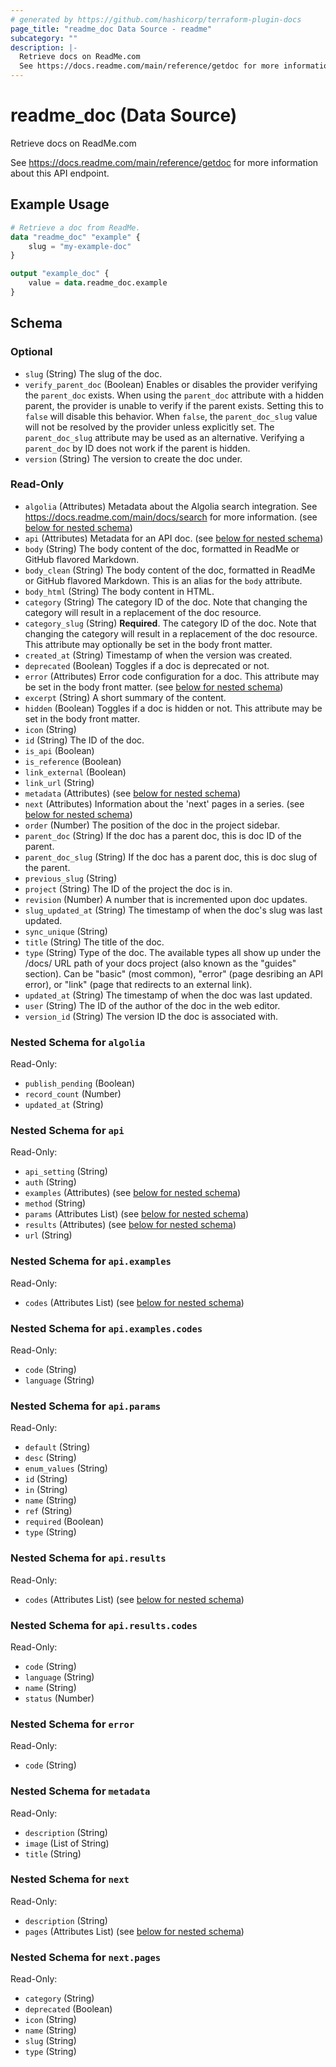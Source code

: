 ```yaml
---
# generated by https://github.com/hashicorp/terraform-plugin-docs
page_title: "readme_doc Data Source - readme"
subcategory: ""
description: |-
  Retrieve docs on ReadMe.com
  See https://docs.readme.com/main/reference/getdoc for more information about this API endpoint.
---
```


# readme_doc (Data Source)

Retrieve docs on ReadMe.com

See <https://docs.readme.com/main/reference/getdoc> for more information about this API endpoint.

## Example Usage

```terraform
# Retrieve a doc from ReadMe.
data "readme_doc" "example" {
    slug = "my-example-doc"
}

output "example_doc" {
    value = data.readme_doc.example
}
```

<!-- schema generated by tfplugindocs -->
## Schema

### Optional

- `slug` (String) The slug of the doc.
- `verify_parent_doc` (Boolean) Enables or disables the provider verifying the `parent_doc` exists. When using the `parent_doc` attribute with a hidden parent, the provider is unable to verify if the parent exists. Setting this to `false` will disable this behavior. When `false`, the `parent_doc_slug` value will not be resolved by the provider unless explicitly set. The `parent_doc_slug` attribute may be used as an alternative. Verifying a `parent_doc` by ID does not work if the parent is hidden.
- `version` (String) The version to create the doc under.

### Read-Only

- `algolia` (Attributes) Metadata about the Algolia search integration. See <https://docs.readme.com/main/docs/search> for more information. (see [below for nested schema](#nestedatt--algolia))
- `api` (Attributes) Metadata for an API doc. (see [below for nested schema](#nestedatt--api))
- `body` (String) The body content of the doc, formatted in ReadMe or GitHub flavored Markdown.
- `body_clean` (String) The body content of the doc, formatted in ReadMe or GitHub flavored Markdown. This is an alias for the `body` attribute.
- `body_html` (String) The body content in HTML.
- `category` (String) The category ID of the doc. Note that changing the category will result in a replacement of the doc resource.
- `category_slug` (String) **Required**. The category ID of the doc. Note that changing the category will result in a replacement of the doc resource. This attribute may optionally be set in the body front matter.
- `created_at` (String) Timestamp of when the version was created.
- `deprecated` (Boolean) Toggles if a doc is deprecated or not.
- `error` (Attributes) Error code configuration for a doc. This attribute may be set in the body front matter. (see [below for nested schema](#nestedatt--error))
- `excerpt` (String) A short summary of the content.
- `hidden` (Boolean) Toggles if a doc is hidden or not. This attribute may be set in the body front matter.
- `icon` (String)
- `id` (String) The ID of the doc.
- `is_api` (Boolean)
- `is_reference` (Boolean)
- `link_external` (Boolean)
- `link_url` (String)
- `metadata` (Attributes) (see [below for nested schema](#nestedatt--metadata))
- `next` (Attributes) Information about the 'next' pages in a series. (see [below for nested schema](#nestedatt--next))
- `order` (Number) The position of the doc in the project sidebar.
- `parent_doc` (String) If the doc has a parent doc, this is doc ID of the parent.
- `parent_doc_slug` (String) If the doc has a parent doc, this is doc slug of the parent.
- `previous_slug` (String)
- `project` (String) The ID of the project the doc is in.
- `revision` (Number) A number that is incremented upon doc updates.
- `slug_updated_at` (String) The timestamp of when the doc's slug was last updated.
- `sync_unique` (String)
- `title` (String) The title of the doc.
- `type` (String) Type of the doc. The available types all show up under the /docs/ URL path of your docs project (also known as the "guides" section). Can be "basic" (most common), "error" (page desribing an API error), or "link" (page that redirects to an external link).
- `updated_at` (String) The timestamp of when the doc was last updated.
- `user` (String) The ID of the author of the doc in the web editor.
- `version_id` (String) The version ID the doc is associated with.

<a id="nestedatt--algolia"></a>
### Nested Schema for `algolia`

Read-Only:

- `publish_pending` (Boolean)
- `record_count` (Number)
- `updated_at` (String)


<a id="nestedatt--api"></a>
### Nested Schema for `api`

Read-Only:

- `api_setting` (String)
- `auth` (String)
- `examples` (Attributes) (see [below for nested schema](#nestedatt--api--examples))
- `method` (String)
- `params` (Attributes List) (see [below for nested schema](#nestedatt--api--params))
- `results` (Attributes) (see [below for nested schema](#nestedatt--api--results))
- `url` (String)

<a id="nestedatt--api--examples"></a>
### Nested Schema for `api.examples`

Read-Only:

- `codes` (Attributes List) (see [below for nested schema](#nestedatt--api--examples--codes))

<a id="nestedatt--api--examples--codes"></a>
### Nested Schema for `api.examples.codes`

Read-Only:

- `code` (String)
- `language` (String)



<a id="nestedatt--api--params"></a>
### Nested Schema for `api.params`

Read-Only:

- `default` (String)
- `desc` (String)
- `enum_values` (String)
- `id` (String)
- `in` (String)
- `name` (String)
- `ref` (String)
- `required` (Boolean)
- `type` (String)


<a id="nestedatt--api--results"></a>
### Nested Schema for `api.results`

Read-Only:

- `codes` (Attributes List) (see [below for nested schema](#nestedatt--api--results--codes))

<a id="nestedatt--api--results--codes"></a>
### Nested Schema for `api.results.codes`

Read-Only:

- `code` (String)
- `language` (String)
- `name` (String)
- `status` (Number)




<a id="nestedatt--error"></a>
### Nested Schema for `error`

Read-Only:

- `code` (String)


<a id="nestedatt--metadata"></a>
### Nested Schema for `metadata`

Read-Only:

- `description` (String)
- `image` (List of String)
- `title` (String)


<a id="nestedatt--next"></a>
### Nested Schema for `next`

Read-Only:

- `description` (String)
- `pages` (Attributes List) (see [below for nested schema](#nestedatt--next--pages))

<a id="nestedatt--next--pages"></a>
### Nested Schema for `next.pages`

Read-Only:

- `category` (String)
- `deprecated` (Boolean)
- `icon` (String)
- `name` (String)
- `slug` (String)
- `type` (String)


